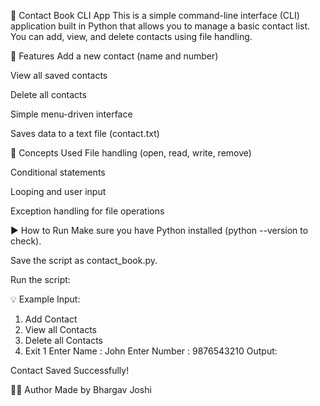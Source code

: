 📒 Contact Book CLI App
This is a simple command-line interface (CLI) application built in Python that allows you to manage a basic contact list. You can add, view, and delete contacts using file handling.

📌 Features
Add a new contact (name and number)

View all saved contacts

Delete all contacts

Simple menu-driven interface

Saves data to a text file (contact.txt)

🧠 Concepts Used
File handling (open, read, write, remove)

Conditional statements

Looping and user input

Exception handling for file operations

▶️ How to Run
Make sure you have Python installed (python --version to check).

Save the script as contact_book.py.

Run the script:

💡 Example
Input:

1. Add Contact 
2. View all Contacts 
3. Delete all Contacts 
4. Exit
1
Enter Name : John
Enter Number : 9876543210
Output:

Contact Saved Successfully!

🧑‍💻 Author
Made by Bhargav Joshi